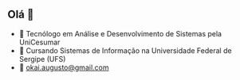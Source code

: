 ## Olá 👋

- 🔭 Tecnólogo em Análise e Desenvolvimento de Sistemas pela UniCesumar 
- 🌱 Cursando Sistemas de Informação na Universidade Federal de Sergipe (UFS)
- 📩 okai.augusto@gmail.com
